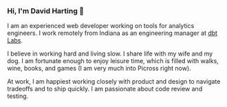 ### Hi, I'm David Harting 👋

I am an experienced web developer working on tools for analytics engineers.
I work remotely from Indiana as an engineering manager at [dbt Labs](https://www.getdbt.com).

I believe in working hard and living slow. I share life with my wife and my dog. I am fortunate enough to enjoy leisure time, which is filled with walks, wine, books, and games (I am very much into Picross right now).

At work, I am happiest working closely with product and design to navigate tradeoffs and to ship quickly. I am passionate about code review and testing.
